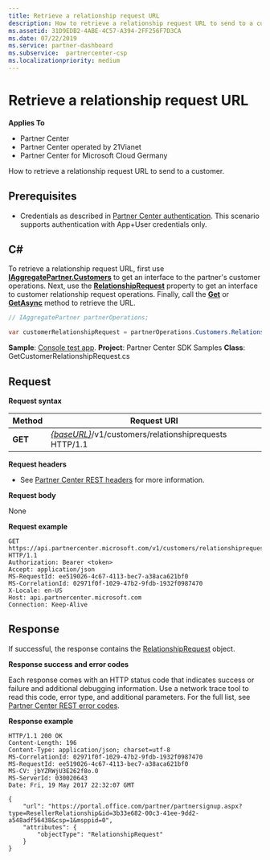```yaml
---
title: Retrieve a relationship request URL
description: How to retrieve a relationship request URL to send to a customer.
ms.assetid: 31D9EDB2-4ABE-4C57-A394-2FF256F7D3CA
ms.date: 07/22/2019
ms.service: partner-dashboard
ms.subservice:  partnercenter-csp
ms.localizationpriority: medium
---
```


# Retrieve a relationship request URL


**Applies To**

- Partner Center
- Partner Center operated by 21Vianet
- Partner Center for Microsoft Cloud Germany

How to retrieve a relationship request URL to send to a customer.

## <span id="Prerequisites"/><span id="prerequisites"/><span id="PREREQUISITES"/>Prerequisites


- Credentials as described in [Partner Center authentication](partner-center-authentication.md). This scenario supports authentication with App+User credentials only.

## <span id="C_"/><span id="c_"/>C#


To retrieve a relationship request URL, first use [**IAggregatePartner.Customers**](https://docs.microsoft.com/dotnet/api/microsoft.store.partnercenter.ipartner.customers) to get an interface to the partner's customer operations. Next, use the [**RelationshipRequest**](https://docs.microsoft.com/dotnet/api/microsoft.store.partnercenter.customers.icustomercollection.relationshiprequest) property to get an interface to customer relationship request operations. Finally, call the [**Get**](https://docs.microsoft.com/dotnet/api/microsoft.store.partnercenter.relationshiprequests.icustomerrelationshiprequest.get) or [**GetAsync**](https://docs.microsoft.com/dotnet/api/microsoft.store.partnercenter.relationshiprequests.icustomerrelationshiprequest.getasync) method to retrieve the URL.

``` csharp
// IAggregatePartner partnerOperations;

var customerRelationshipRequest = partnerOperations.Customers.RelationshipRequest.Get();
```

**Sample**: [Console test app](console-test-app.md). **Project**: Partner Center SDK Samples **Class**: GetCustomerRelationshipRequest.cs

## <span id="Request"/><span id="request"/><span id="REQUEST"/>Request


**Request syntax**

| Method  | Request URI                                                                            |
|---------|----------------------------------------------------------------------------------------|
| **GET** | [*{baseURL}*](partner-center-rest-urls.md)/v1/customers/relationshiprequests HTTP/1.1 |

 

**Request headers**

- See [Partner Center REST headers](headers.md) for more information.

**Request body**

None

**Request example**

```http
GET https://api.partnercenter.microsoft.com/v1/customers/relationshiprequests HTTP/1.1
Authorization: Bearer <token>
Accept: application/json
MS-RequestId: ee519026-4c67-4113-bec7-a38aca621bf0
MS-CorrelationId: 02971f0f-1029-47b2-9fdb-1932f0987470
X-Locale: en-US
Host: api.partnercenter.microsoft.com
Connection: Keep-Alive
```

## <span id="Response"/><span id="response"/><span id="RESPONSE"/>Response


If successful, the response contains the [RelationshipRequest](relationships-resources.md#relationshiprequest) object.

**Response success and error codes**

Each response comes with an HTTP status code that indicates success or failure and additional debugging information. Use a network trace tool to read this code, error type, and additional parameters. For the full list, see [Partner Center REST error codes](error-codes.md).

**Response example**

```http
HTTP/1.1 200 OK
Content-Length: 196
Content-Type: application/json; charset=utf-8
MS-CorrelationId: 02971f0f-1029-47b2-9fdb-1932f0987470
MS-RequestId: ee519026-4c67-4113-bec7-a38aca621bf0
MS-CV: jbYZRWjU3E262f8o.0
MS-ServerId: 030020643
Date: Fri, 19 May 2017 22:32:07 GMT
﻿
{
    "url": "https://portal.office.com/partner/partnersignup.aspx?type=ResellerRelationship&id=3b33e682-00c3-41ee-9dd2-a548adf56438&csp=1&msppid=0",
    "attributes": {
        "objectType": "RelationshipRequest"
    }
}
```

 

 




